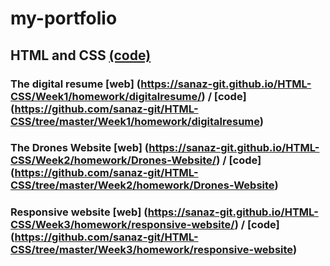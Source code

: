 # my-portfolio

## HTML and CSS [(code)](https://github.com/sanaz-git/HTML-CSS)
### The digital resume [web] (https://sanaz-git.github.io/HTML-CSS/Week1/homework/digitalresume/) / [code] (https://github.com/sanaz-git/HTML-CSS/tree/master/Week1/homework/digitalresume)
### The Drones Website [web] (https://sanaz-git.github.io/HTML-CSS/Week2/homework/Drones-Website/)  / [code] (https://github.com/sanaz-git/HTML-CSS/tree/master/Week2/homework/Drones-Website)
### Responsive website [web] (https://sanaz-git.github.io/HTML-CSS/Week3/homework/responsive-website/) / [code] (https://github.com/sanaz-git/HTML-CSS/tree/master/Week3/homework/responsive-website)
